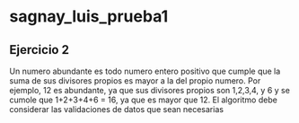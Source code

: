 # sagnay_luis_prueba1

## Ejercicio 2

Un numero abundante es todo numero entero positivo que cumple que la suma de sus divisores propios es mayor a la del propio numero. Por ejemplo, 12 es abundante, ya que sus divisores propios son 1,2,3,4, y 6 y se cumole que 1+2+3+4+6 = 16, ya que es mayor que 12. El algoritmo debe considerar las validaciones de datos que sean necesarias
